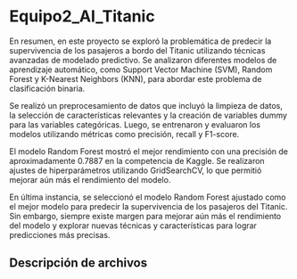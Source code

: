 # Equipo2_AI_Titanic

En resumen, en este proyecto se exploró la problemática de predecir la supervivencia de los pasajeros a bordo del Titanic utilizando técnicas avanzadas de modelado predictivo. Se analizaron diferentes modelos de aprendizaje automático, como Support Vector Machine (SVM), Random Forest y K-Nearest Neighbors (KNN), para abordar este problema de clasificación binaria.

Se realizó un preprocesamiento de datos que incluyó la limpieza de datos, la selección de características relevantes y la creación de variables dummy para las variables categóricas. Luego, se entrenaron y evaluaron los modelos utilizando métricas como precisión, recall y F1-score.

El modelo Random Forest mostró el mejor rendimiento con una precisión de aproximadamente 0.7887 en la competencia de Kaggle. Se realizaron ajustes de hiperparámetros utilizando GridSearchCV, lo que permitió mejorar aún más el rendimiento del modelo.

En última instancia, se seleccionó el modelo Random Forest ajustado como el mejor modelo para predecir la supervivencia de los pasajeros del Titanic. Sin embargo, siempre existe margen para mejorar aún más el rendimiento del modelo y explorar nuevas técnicas y características para lograr predicciones más precisas.

## Descripción de archivos
